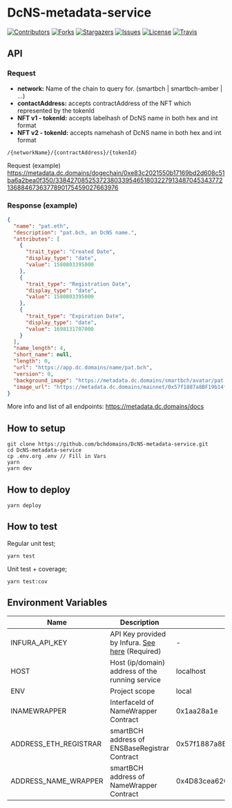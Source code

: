 # DcNS-metadata-service

[![Contributors][contributors-shield]][contributors-url]
[![Forks][forks-shield]][forks-url]
[![Stargazers][stars-shield]][stars-url]
[![Issues][issues-shield]][issues-url]
[![License][license-shield]][license-url]
[![Travis][travis-shield]][travis-url]

## API


### Request
- __network:__ Name of the chain to query for. (smartbch | smartbch-amber | ...)
- __contactAddress:__ accepts contractAddress of the NFT which represented by the tokenId
- __NFT v1 - tokenId:__ accepts labelhash of DcNS name in both hex and int format
- __NFT v2 - tokenId:__ accepts namehash of DcNS name in both hex and int format

```
/{networkName}/{contractAddress}/{tokenId}
```

Request (example)
https://metadata.dc.domains/dogechain/0xe83c2021550b17169bd2d608c51ba6a2bea0f350/33842708525372380339546518032279134870453437721368846736377890175459027663976

### Response (example)

```json
{
  "name": "pat.eth",
  "description": "pat.bch, an DcNS name.",
  "attributes": [
    {
      "trait_type": "Created Date",
      "display_type": "date",
      "value": 1580803395000
    },
    {
      "trait_type": "Registration Date",
      "display_type": "date",
      "value": 1580803395000
    },
    {
      "trait_type": "Expiration Date",
      "display_type": "date",
      "value": 1698131707000
    }
  ],
  "name_length": 4,
  "short_name": null,
  "length": 0,
  "url": "https://app.dc.domains/name/pat.bch",
  "version": 0,
  "background_image": "https://metadata.dc.domains/smartbch/avatar/pat.bch",
  "image_url": "https://metadata.dc.domains/mainnet/0x57f1887a8BF19b14fC0dF6Fd9B2acc9Af147eA85/0x5d5727cb0fb76e4944eafb88ec9a3cf0b3c9025a4b2f947729137c5d7f84f68f/image"
}

```

More info and list of all endpoints: https://metadata.dc.domains/docs


## How to setup

```
git clone https://github.com/bchdomains/DcNS-metadata-service.git
cd DcNS-metadata-service
cp .env.org .env // Fill in Vars
yarn
yarn dev
```


## How to deploy

```
yarn deploy
```


## How to test

Regular unit test;
```
yarn test
```

Unit test + coverage;
```
yarn test:cov
```


## Environment Variables

| Name | Description | Default value | Options |
| ---- | ----------- | ------------- | ------- |
| INFURA_API_KEY | API Key provided by Infura. [See here](https://infura.io/docs/gettingStarted/projectSecurity) (Required) | - | - |
| HOST | Host (ip/domain) address of the running service | localhost | - | No |
| ENV | Project scope | local | local/prod |
| INAMEWRAPPER | InterfaceId of NameWrapper Contract | 0x1aa28a1e | - |
| ADDRESS_ETH_REGISTRAR | smartBCH address of ENSBaseRegistrar Contract | 0x57f1887a8BF19b14fC0dF6Fd9B2acc9Af147eA85 | - |
| ADDRESS_NAME_WRAPPER | smartBCH address of NameWrapper Contract | 0x4D83cea620E3864F912046b73bB3a6c04Da75990 | - |


<!-- MARKDOWN LINKS & IMAGES -->
<!-- https://www.markdownguide.org/basic-syntax/#reference-style-links -->
[contributors-shield]: https://img.shields.io/github/contributors/bchdomains/DcNS-metadata-service.svg?style=for-the-badge
[contributors-url]: https://github.com/bchdomains/DcNS-metadata-service/graphs/contributors
[forks-shield]: https://img.shields.io/github/forks/bchdomains/DcNS-metadata-service.svg?style=for-the-badge
[forks-url]: https://github.com/mdtanrikulu/bchdomains/DcNS-metadata-service/members
[stars-shield]: https://img.shields.io/github/stars/bchdomains/DcNS-metadata-service.svg?style=for-the-badge
[stars-url]: https://github.com/bchdomains/DcNS-metadata-service/stargazers
[issues-shield]: https://img.shields.io/github/issues/bchdomains/DcNS-metadata-service.svg?style=for-the-badge
[issues-url]: https://github.com/bchdomains/DcNS-metadata-service/issues
[license-shield]: https://img.shields.io/github/license/bchdomains/DcNS-metadata-service.svg?style=for-the-badge
[license-url]: https://github.com/bchdomains/DcNS-metadata-service/blob/master/LICENSE
[travis-shield]: https://img.shields.io/travis/com/bchdomains/DcNS-metadata-service/master?style=for-the-badge
[travis-url]: https://travis-ci.com/github/bchdomains/DcNS-metadata-service
